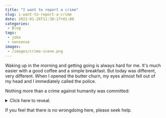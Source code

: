 ```yaml
---
title: "I want to report a crime"
slug: i-want-to-report-a-crime
date: 2022-01-26T11:38:17+01:00
categories:
 - Blog
tags:
 - joke
 - nonsense
images:
 - /images/crime-scene.png
---
```


Waking up in the morning and getting going is always hard for me. It's much easier with a good coffee and a simple breakfast. But today was different, very different. When I opened the butter churn, my eyes almost fell out of my head and I immediately called the police.

<!--more-->

Nothing more than a crime against humanity was committed:

<details>
<summary>Click here to reveal.</summary>

![](/images/butter-hole.jpg)

</details>

If you feel that there is no wrongdoing here, please seek help.
